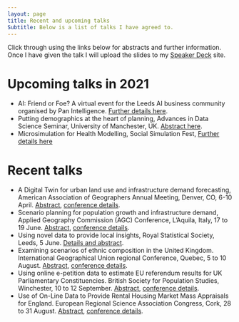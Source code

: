 ```yaml
---
layout: page
title: Recent and upcoming talks
Subtitle: Below is a list of talks I have agreed to.
---
```


Click through using the links below for abstracts and further information. Once I have given the talk I will upload the slides to my [Speaker Deck](https://speakerdeck.com/niklomax/) site.

# Upcoming talks in 2021
- AI: Friend or Foe? A virtual event for the Leeds AI business community organised by Pan Intelligence. [Further details here](https://bit.ly/3rZ8Boc).
- Putting demographics at the heart of planning, Advances in Data Science Seminar, University of Manchester, UK. [Abstract here](https://bit.ly/2ZkRqRt).
- Microsimulation for Health Modelling, Social Simulation Fest, [Further details here](https://www.socsimfest21.eu/wednesday/)


# Recent talks
- A Digital Twin for urban land use and infrastructure demand forecasting, American Association of Geographers Annual Meeting, Denver, CO, 6-10 April. [Abstract](https://aag.secure-abstracts.com/AAG%20Annual%20Meeting%202020/abstracts-gallery/36953), [conference details](https://www2.aag.org/aagannualmeeting/).
- Scenario planning for population growth and infrastructure demand, Applied Geography Commission (AGC) Conference, L’Aquila, Italy, 17 to 19 June. [Abstract](https://niklomax.github.io/2019-04-02-laquila/), [conference details](https://www.age-geografia.es/site/?p=8547).
- Using novel data to provide local insights, Royal Statistical Society, Leeds, 5 June. [Details and abstract](https://sites.google.com/site/rssleedsbradford/home/2018---2019/spatial-mapping).
- Examining scenarios of ethnic composition in the United Kingdom. International Geographical Union regional Conference, Quebec, 5 to 10 August. [Abstract](https://niklomax.github.io/2018-05-29-Quebec/), [conference details](http://igu2018.ulaval.ca).
- Using online e-petition data to estimate EU referendum results for UK Parliamentary Constituencies. British Society for Population Studies, Winchester, 10 to 12 September. [Abstract](https://niklomax.github.io/2018-05-29-Winchester/), [conference details](http://www.lse.ac.uk/social-policy/research/Research-clusters/british-society-for-population-studies/annual-conference).
- Use of On-Line Data to Provide Rental Housing Market Mass Appraisals for England. European Regional Science Association Congress, Cork, 28 to 31 August. [Abstract](https://niklomax.github.io/2018-05-29-Cork/), [conference details](http://ersa.org/events/58th-ersa-congress/).

